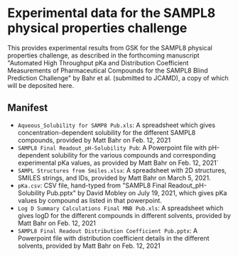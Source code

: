 # Experimental data for the SAMPL8 physical properties challenge

This provides experimental results from GSK for the SAMPL8 physical properties challenge, as described in the forthcoming manuscript "Automated High Throughput pKa and Distribution Coefficient Measurements of Pharmaceutical Compounds for the SAMPL8 Blind Prediction Challenge" by Bahr et al. (submitted to JCAMD), a copy of which will be deposited here.


## Manifest
- `Aqueous_Solubility for SAMP8 Pub.xls`: A spreadsheet which gives concentration-dependent solubility for the different SAMPL8 compounds, provided by Matt Bahr on Feb. 12, 2021
- `SAMPL8 Final Readout_pH-Solubility Pub`: A Powerpoint file with pH-dependent solubility for the various compounds and corresponding experimental pKa values, as provided by Matt Bahr on Feb. 12, 2021`
- `SAMPL Structures from Smiles.xlsx`: A spreadsheet with 2D structures, SMILES strings, and IDs, provided by Matt Bahr on March 5, 2021.
- `pKa.csv`: CSV file, hand-typed from "SAMPL8 Final Readout_pH-Solubility Pub.pptx" by David Mobley on July 19, 2021, which gives pKa values by compound as listed in that powerpoint.
- `Log D Summary Calculations Final MNB Pub.xls`: A spreadsheet which gives logD for the different compounds in different solvents, provided by Matt Bahr on Feb. 12, 2021
- `SAMPL8 Final Readout Distribution Coefficient Pub.pptx`: A Powerpoint file with distribution coefficient details in the different solvents, provided by Matt Bahr on Feb. 12, 2021
